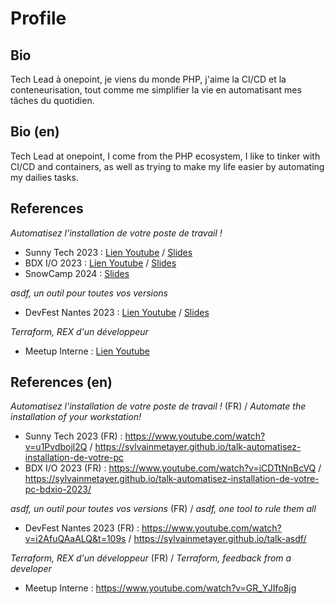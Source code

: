 # Profile

## Bio
Tech Lead à onepoint, je viens du monde PHP, j'aime la CI/CD et la conteneurisation, tout comme me simplifier la vie en automatisant mes tâches du quotidien.

## Bio (en)

Tech Lead at onepoint, I come from the PHP ecosystem, I like to tinker with CI/CD and containers, as well as trying to make my life easier by automating my dailies tasks.

## References

*Automatisez l'installation de votre poste de travail !*

- Sunny Tech 2023 : [Lien Youtube](https://www.youtube.com/watch?v=u1Pvdbojl2Q) / [Slides](https://sylvainmetayer.github.io/talk-automatisez-installation-de-votre-pc)
- BDX I/O 2023 : [Lien Youtube](https://www.youtube.com/watch?v=iCDTtNnBcVQ) / [Slides](https://sylvainmetayer.github.io/talk-automatisez-installation-de-votre-pc-bdxio-2023/)
- SnowCamp 2024 : [Slides](https://sylvainmetayer.github.io/talk-automatisez-installation-de-votre-pc-snowcamp-2024/)

*asdf, un outil pour toutes vos versions*

- DevFest Nantes 2023 : [Lien Youtube](https://www.youtube.com/watch?v=i2AfuQAaALQ&t=109s) / [Slides](<https://sylvainmetayer.github.io/talk-asdf/>)

*Terraform, REX d'un développeur*

- Meetup Interne : [Lien Youtube](https://www.youtube.com/watch?v=GR_YJIfo8jg)

## References (en)

*Automatisez l'installation de votre poste de travail !* (FR) / *Automate the installation of your workstation!*

- Sunny Tech 2023 (FR) : <https://www.youtube.com/watch?v=u1Pvdbojl2Q> / <https://sylvainmetayer.github.io/talk-automatisez-installation-de-votre-pc>
- BDX I/O 2023 (FR) : <https://www.youtube.com/watch?v=iCDTtNnBcVQ> / <https://sylvainmetayer.github.io/talk-automatisez-installation-de-votre-pc-bdxio-2023/>

*asdf, un outil pour toutes vos versions* (FR) / *asdf, one tool to rule them all*

- DevFest Nantes 2023 (FR) : <https://www.youtube.com/watch?v=i2AfuQAaALQ&t=109s> / <https://sylvainmetayer.github.io/talk-asdf/>

*Terraform, REX d'un développeur* (FR) / *Terraform, feedback from a developer*

- Meetup Interne : <https://www.youtube.com/watch?v=GR_YJIfo8jg>
